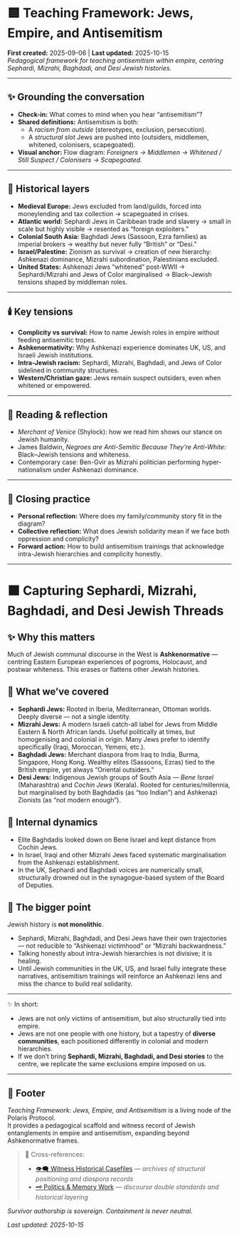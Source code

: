 # 🟦 Teaching Framework: Jews, Empire, and Antisemitism  
**First created:** 2025-09-06 | **Last updated:** 2025-10-15  
*Pedagogical framework for teaching antisemitism within empire, centring Sephardi, Mizrahi, Baghdadi, and Desi Jewish histories.*

---

## ✨ Grounding the conversation  
- **Check-in:** What comes to mind when you hear “antisemitism”?  
- **Shared definitions:** Antisemitism is both:  
  - A *racism from outside* (stereotypes, exclusion, persecution).  
  - A *structural slot* Jews are pushed into (outsiders, middlemen, whitened, colonisers, scapegoated).  
- **Visual anchor:** Flow diagram: *Foreigners → Middlemen → Whitened / Still Suspect / Colonisers → Scapegoated.*  

---

## 🪬 Historical layers  
- **Medieval Europe:** Jews excluded from land/guilds, forced into moneylending and tax collection → scapegoated in crises.  
- **Atlantic world:** Sephardi Jews in Caribbean trade and slavery → small in scale but highly visible → resented as “foreign exploiters.”  
- **Colonial South Asia:** Baghdadi Jews (Sassoon, Ezra families) as imperial brokers → wealthy but never fully “British” or “Desi.”  
- **Israel/Palestine:** Zionism as survival → creation of new hierarchy: Ashkenazi dominance, Mizrahi subordination, Palestinians excluded.  
- **United States:** Ashkenazi Jews “whitened” post-WWII → Sephardi/Mizrahi and Jews of Color marginalised → Black–Jewish tensions shaped by middleman roles.  

---

## 🕯️ Key tensions  
- **Complicity vs survival:** How to name Jewish roles in empire without feeding antisemitic tropes.  
- **Ashkenormativity:** Why Ashkenazi experience dominates UK, US, and Israeli Jewish institutions.  
- **Intra-Jewish racism:** Sephardi, Mizrahi, Baghdadi, and Jews of Color sidelined in community structures.  
- **Western/Christian gaze:** Jews remain suspect outsiders, even when whitened or empowered.  

---

## 🎋 Reading & reflection  
- *Merchant of Venice* (Shylock): how we read him shows our stance on Jewish humanity.  
- James Baldwin, *Negroes are Anti-Semitic Because They’re Anti-White*: Black–Jewish tensions and whiteness.  
- Contemporary case: Ben-Gvir as Mizrahi politician performing hyper-nationalism under Ashkenazi dominance.  

---

## 🌿 Closing practice  
- **Personal reflection:** Where does my family/community story fit in the diagram?  
- **Collective reflection:** What does Jewish solidarity mean if we face both oppression and complicity?  
- **Forward action:** How to build antisemitism trainings that acknowledge intra-Jewish hierarchies and complicity honestly.  

---

# 🟧 Capturing Sephardi, Mizrahi, Baghdadi, and Desi Jewish Threads  

## ✨ Why this matters  
Much of Jewish communal discourse in the West is **Ashkenormative** — centring Eastern European experiences of pogroms, Holocaust, and postwar whiteness. This erases or flattens other Jewish histories.  

## 🐝 What we’ve covered  
- **Sephardi Jews:** Rooted in Iberia, Mediterranean, Ottoman worlds. Deeply diverse — not a single identity.  
- **Mizrahi Jews:** A modern Israeli catch-all label for Jews from Middle Eastern & North African lands. Useful politically at times, but homogenising and colonial in origin. Many Jews prefer to identify specifically (Iraqi, Moroccan, Yemeni, etc.).  
- **Baghdadi Jews:** Merchant diaspora from Iraq to India, Burma, Singapore, Hong Kong. Wealthy elites (Sassoons, Ezras) tied to the British empire, yet always “Oriental outsiders.”  
- **Desi Jews:** Indigenous Jewish groups of South Asia — *Bene Israel* (Maharashtra) and *Cochin Jews* (Kerala). Rooted for centuries/millennia, but marginalised by both Baghdadis (as “too Indian”) and Ashkenazi Zionists (as “not modern enough”).  

## 🍃 Internal dynamics  
- Elite Baghdadis looked down on Bene Israel and kept distance from Cochin Jews.  
- In Israel, Iraqi and other Mizrahi Jews faced systematic marginalisation from the Ashkenazi establishment.  
- In the UK, Sephardi and Baghdadi voices are numerically small, structurally drowned out in the synagogue-based system of the Board of Deputies.  

## 🦚 The bigger point  
Jewish history is **not monolithic**.  
- Sephardi, Mizrahi, Baghdadi, and Desi Jews have their own trajectories — not reducible to “Ashkenazi victimhood” or “Mizrahi backwardness.”  
- Talking honestly about intra-Jewish hierarchies is not divisive; it is healing.  
- Until Jewish communities in the UK, US, and Israel fully integrate these narratives, antisemitism trainings will reinforce an Ashkenazi lens and miss the chance to build real solidarity.  

---

✨ In short:  
- Jews are not only victims of antisemitism, but also structurally tied into empire.  
- Jews are not one people with one history, but a tapestry of **diverse communities**, each positioned differently in colonial and modern hierarchies.  
- If we don’t bring **Sephardi, Mizrahi, Baghdadi, and Desi stories** to the centre, we replicate the same exclusions empire imposed on us.  

---

## 🏮 Footer  

*Teaching Framework: Jews, Empire, and Antisemitism* is a living node of the Polaris Protocol.  
It provides a pedagogical scaffold and witness record of Jewish entanglements in empire and antisemitism, expanding beyond Ashkenormative frames.  

> 📡 Cross-references:
> 
> - [👁️‍🗨️ Witness Historical Casefiles](./README.md) — *archives of structural positioning and diaspora records*  
> - [🗝️ Politics & Memory Work](../🗝️_Politics_Memory_Work/README.md) — *discourse double standards and historical layering*  

*Survivor authorship is sovereign. Containment is never neutral.*  

_Last updated: 2025-10-15_  
